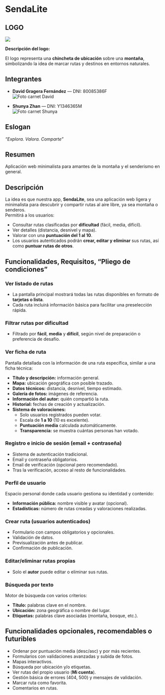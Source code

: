 # **SendaLite**

## LOGO

  ![](logos/rlogo.png)

**Descripción del logo:**  

El logo representa una **chincheta de ubicación** sobre una **montaña**, simbolizando la idea de marcar rutas y destinos en entornos naturales.

## Integrantes

- **David Gragera Fernández** — DNI: 80085386F  
  ![Foto carnet David](fotos_carne/rDavid.png)

- **Shunya Zhan** — DNI: Y1346365M  
  ![Foto carnet Shunya](fotos_carne/rShunya.png)

## Eslogan

*“Explora. Valora. Comparte”*

## Resumen

Aplicación web minimalista para amantes de la montaña y el senderismo en general.

## Descripción

La idea es que nuestra app, **SendaLite**, sea una aplicación web ligera y minimalista para descubrir y compartir rutas al aire libre, ya sea montaña o senderos.  
Permitirá a los usuarios:

- Consultar rutas clasificadas por **dificultad** (fácil, media, difícil).  
- Ver detalles (distancia, desnivel y mapa).  
- Valorar con una **puntuación del 1 al 10**.  
- Los usuarios autenticados podrán **crear, editar y eliminar** sus rutas, así como **puntuar rutas de otros**.  

## Funcionalidades, Requisitos, “Pliego de condiciones”

### Ver listado de rutas

- La pantalla principal mostrará todas las rutas disponibles en formato de **tarjetas o lista**.  
- Cada ruta incluirá información básica para facilitar una preselección rápida.  

### Filtrar rutas por dificultad

- Filtrado por **fácil**, **media** y **difícil**, según nivel de preparación o preferencia de desafío.  

### Ver ficha de ruta

Pantalla detallada con la información de una ruta específica, similar a una ficha técnica:

- **Título y descripción:** información general.  
- **Mapa:** ubicación geográfica con posible trazado.  
- **Datos técnicos:** distancia, desnivel, tiempo estimado.  
- **Galería de fotos:** imágenes de referencia.  
- **Información del autor:** quién compartió la ruta.  
- **Historial:** fechas de creación y actualización.  
- **Sistema de valoraciones:**  
  - Solo usuarios registrados pueden votar.  
  - Escala de **1 a 10** (10 es excelente).  
  - **Puntuación media** calculada automáticamente.  
  - **Transparencia:** se muestra cuántas personas han votado.  

### Registro e inicio de sesión (email + contraseña)

- Sistema de autenticación tradicional.  
- Email y contraseña obligatorios.  
- Email de verificación (opcional pero recomendado).  
- Tras la verificación, acceso al resto de funcionalidades.  

### Perfil de usuario

Espacio personal donde cada usuario gestiona su identidad y contenido:  
- **Información pública:** nombre visible y avatar (opcional).  
- **Estadísticas:** número de rutas creadas y valoraciones realizadas.  

### Crear ruta (usuarios autenticados)

- Formulario con campos obligatorios y opcionales.  
- Validación de datos.  
- Previsualización antes de publicar.  
- Confirmación de publicación.  

### Editar/eliminar rutas propias

- Solo el **autor** puede editar o eliminar sus rutas.  

### Búsqueda por texto

Motor de búsqueda con varios criterios:  
- **Título:** palabras clave en el nombre.  
- **Ubicación:** zona geográfica o nombre del lugar.  
- **Etiquetas:** palabras clave asociadas (montaña,     bosque, etc.).  

## Funcionalidades opcionales, recomendables o futuribles


- Ordenar por puntuación media (desc/asc) y por más recientes.  
- Formularios con validaciones avanzadas y subida de fotos.  
- Mapas interactivos.  
- Búsqueda por ubicación y/o etiquetas.  
- Ver rutas del propio usuario (**Mi cuenta**).  
- Gestión básica de errores (404, 500) y mensajes de validación.  
- Marcar ruta como favorita.  
- Comentarios en rutas.  
